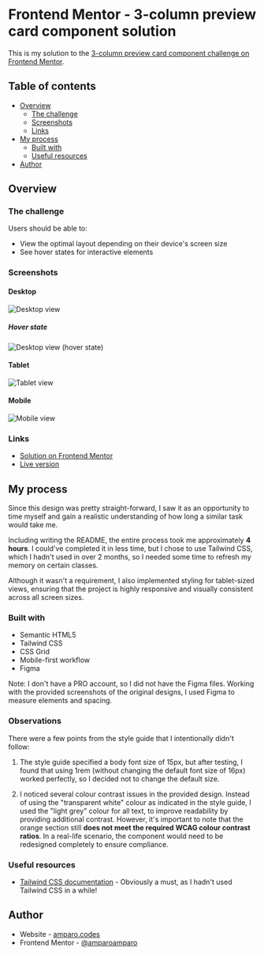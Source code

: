 # Frontend Mentor - 3-column preview card component solution

This is my solution to the [3-column preview card component challenge on Frontend Mentor](https://www.frontendmentor.io/challenges/3column-preview-card-component-pH92eAR2-).

## Table of contents

- [Overview](#overview)
  - [The challenge](#the-challenge)
  - [Screenshots](#screenshots)
  - [Links](#links)
- [My process](#my-process)
  - [Built with](#built-with)
  - [Useful resources](#useful-resources)
- [Author](#author)

## Overview

### The challenge

Users should be able to:

- View the optimal layout depending on their device's screen size
- See hover states for interactive elements

### Screenshots

#### Desktop

![Desktop view](./images/screenshots/desktop-1440px-view.png)

##### Hover state

![Desktop view (hover state)](./images/screenshots/desktop-1440px-view-hover-state.png)

#### Tablet

![Tablet view](./images/screenshots/tablet-768px-view.png)

#### Mobile

![Mobile view](./images/screenshots/mobile-375px-view.png)

### Links

- [Solution on Frontend Mentor](https://www.frontendmentor.io/solutions/responsive-3column-preview-card-component-using-tailwind-css-6XVXQsLv56)
- [Live version](https://amparoamparo.github.io/frontendmentor-3-column-preview-card/)

## My process

Since this design was pretty straight-forward, I saw it as an opportunity to time myself and gain a realistic understanding of how long a similar task would take me.

Including writing the README, the entire process took me approximately **4 hours**. I could've completed it in less time, but I chose to use Tailwind CSS, which I hadn't used in over 2 months, so I needed some time to refresh my memory on certain classes.

Although it wasn't a requirement, I also implemented styling for tablet-sized views, ensuring that the project is highly responsive and visually consistent across all screen sizes.

### Built with

- Semantic HTML5
- Tailwind CSS
- CSS Grid
- Mobile-first workflow
- Figma

Note: I don't have a PRO account, so I did not have the Figma files. Working with the provided screenshots of the original designs, I used Figma to measure elements and spacing.

### Observations

There were a few points from the style guide that I intentionally didn't follow:

1. The style guide specified a body font size of 15px, but after testing, I found that using 1rem (without changing the default font size of 16px) worked perfectly, so I decided not to change the default size.

2. I noticed several colour contrast issues in the provided design. Instead of using the "transparent white" colour as indicated in the style guide, I used the "light grey" colour for all text, to improve readability by providing additional contrast. However, it's important to note that the orange section still **does not meet the required WCAG colour contrast ratios**. In a real-life scenario, the component would need to be redesigned completely to ensure compliance.

### Useful resources

- [Tailwind CSS documentation](https://tailwindcss.com/docs) - Obviously a must, as I hadn't used Tailwind CSS in a while!

## Author

- Website - [amparo.codes](https://amparo.codes)
- Frontend Mentor - [@amparoamparo](https://www.frontendmentor.io/profile/amparoamparo)
